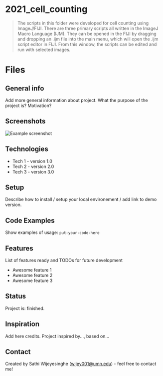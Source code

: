 # 2021_cell_counting
> The scripts in this folder were developed for cell counting using ImageJ/FIJI. There are three primary scripts all written in the ImageJ Macro Language (IJM). They can be opened in the FIJI by dragging and dropping an .ijm file into the main menu, which will open the .ijm script editor in FIJI. From this window, the scripts can be edited and run with selected images.

# Files


## General info
Add more general information about project. What the purpose of the project is? Motivation?

## Screenshots
![Example screenshot](./img/screenshot.png)

## Technologies
* Tech 1 - version 1.0
* Tech 2 - version 2.0
* Tech 3 - version 3.0

## Setup
Describe how to install / setup your local environement / add link to demo version.

## Code Examples
Show examples of usage:
`put-your-code-here`

## Features
List of features ready and TODOs for future development
* Awesome feature 1
* Awesome feature 2
* Awesome feature 3

## Status
Project is: finished.

## Inspiration
Add here credits. Project inspired by..., based on...

## Contact
Created by Sathi Wijeyesinghe (wijey001@umn.edu) - feel free to contact me!
